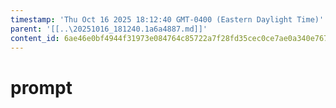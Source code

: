 ```yaml
---
timestamp: 'Thu Oct 16 2025 18:12:40 GMT-0400 (Eastern Daylight Time)'
parent: '[[..\20251016_181240.1a6a4887.md]]'
content_id: 6ae46e0bf4944f31973e084764c85722a7f28fd35cec0ce7ae0a340e767ef537
---
```


# prompt
